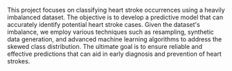 This project focuses on classifying heart stroke occurrences using a heavily imbalanced dataset. The objective is to develop a predictive model that can accurately identify potential heart stroke cases. Given the dataset's imbalance, we employ various techniques such as resampling, synthetic data generation, and advanced machine learning algorithms to address the skewed class distribution. The ultimate goal is to ensure reliable and effective predictions that can aid in early diagnosis and prevention of heart strokes.
